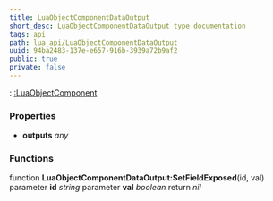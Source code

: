 ```yaml
---
title: LuaObjectComponentDataOutput
short_desc: LuaObjectComponentDataOutput type documentation
tags: api
path: lua_api/LuaObjectComponentDataOutput
uuid: 94ba2483-137e-e657-916b-3939a72b9af2
public: true
private: false
---
```


 : [:LuaObjectComponent](/lua_api/LuaObjectComponentDataOutput)

### Properties

* **outputs** *any* 

### Functions

function **LuaObjectComponentDataOutput:SetFieldExposed**(id, val)
  parameter **id** *string*
  parameter **val** *boolean*
  return *nil*
